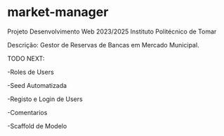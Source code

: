 # market-manager
Projeto Desenvolvimento Web 
2023/2025
Instituto Politécnico de Tomar

Descrição:
Gestor de Reservas de Bancas em Mercado Municipal.



TODO NEXT:

-Roles de Users

-Seed Automatizada

-Registo e Login de Users

-Comentarios

-Scaffold de Modelo
